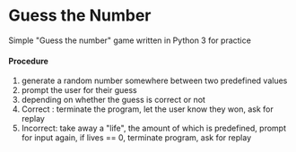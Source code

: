 # Guess the Number

Simple "Guess the number" game written in Python 3 for practice<br>

#### Procedure

1. generate a random number somewhere between two predefined values
2. prompt the user for their guess
3. depending on whether the guess is correct or not
  1. Correct  : terminate the program, let the user know they won, ask for replay
  2. Incorrect: take away a "life", the amount of which is predefined, prompt for input again, if lives == 0, terminate program, ask for replay
